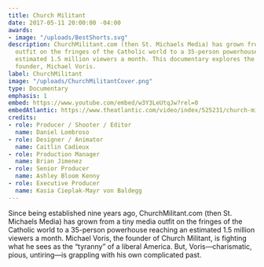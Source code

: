 ```yaml
---
title: Church Militant
date: 2017-05-11 20:00:00 -04:00
awards:
- image: "/uploads/BestShorts.svg"
description: ChurchMilitant.com (then St. Michaels Media) has grown from a tiny media
  outfit on the fringes of the Catholic world to a 35-person powerhouse reaching an
  estimated 1.5 million viewers a month. This documentary explores the story of its
  founder, Michael Voris.
label: ChurchMilitant
image: "/uploads/ChurchMilitantCover.png"
type: Documentary
emphasis: 1
embed: https://www.youtube.com/embed/w3Y3LeUtqJw?rel=0
embedAtlantic: https://www.theatlantic.com/video/index/525231/church-militant-a-right-wing-media-empire-in-the-making/
credits:
- role: Producer / Shooter / Editor
  name: Daniel Lombroso
- role: Designer / Animator
  name: Caitlin Cadieux
- role: Production Manager
  name: Brian Jimenez
- role: Senior Producer
  name: Ashley Bloom Kenny
- role: Executive Producer
  name: Kasia Cieplak-Mayr von Baldegg
---
```


Since being established nine years ago, ChurchMilitant.com (then St. Michaels Media) has grown from a tiny media outfit on the fringes of the Catholic world to a 35-person powerhouse reaching an estimated 1.5 million viewers a month. Michael Voris, the founder of Church Militant, is fighting what he sees as the “tyranny” of a liberal America. But, Voris—charismatic, pious, untiring—is grappling with his own complicated past.

